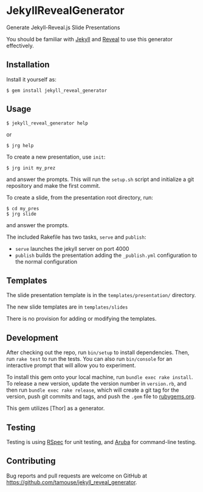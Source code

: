 # JekyllRevealGenerator

Generate Jekyll-Reveal.js Slide Presentations

You should be familiar with [Jekyll] and [Reveal] to use this generator
effectively.

[Jekyll]: http://jekyllrb.com "The blog-aware static site generator"
[Reveal]: http://lab.hakim.se/reveal-js/#/ "The HTML presentation framework"

## Installation

Install it yourself as:

    $ gem install jekyll_reveal_generator

## Usage

  	$ jekyll_reveal_generator help

or

    $ jrg help

To create a new presentation, use `init`:

    $ jrg init my_prez

and answer the prompts. This will run the `setup.sh` script and
initialize a git repository and make the first commit.

To create a slide, from the presentation root directory, run:

    $ cd my_pres
    $ jrg slide

and answer the prompts.

The included Rakefile has two tasks, `serve` and `publish`:

* `serve` launches the jekyll server on port 4000
* `publish` builds the presentation adding the `_publish.yml`
  configuration to the normal configuration

## Templates

The slide presentation template is in the `templates/presentation/`
directory.

The new slide templates are in `templates/slides`

There is no provision for adding or modifying the templates.

## Development

After checking out the repo, run `bin/setup` to install
dependencies. Then, run `rake test` to run the tests. You can also run
`bin/console` for an interactive prompt that will allow you to
experiment.

To install this gem onto your local machine, run `bundle exec rake
install`. To release a new version, update the version number in
`version.rb`, and then run `bundle exec rake release`, which will
create a git tag for the version, push git commits and tags, and push
the `.gem` file to [rubygems.org](https://rubygems.org).

This gem utilizes [Thor] as a generator.

## Testing

Testing is using [RSpec] for unit testing, and [Aruba] for
command-line testing.

[RSpec]: http://rspec.info/ "Behavior-Driven Development for Ruby. Making TDD Productive and Fun"
[Aruba]: https://github.com/cucumber/aruba "Test command-line applications with Cucumber-Ruby, Rspec, or Minitest"

## Contributing

Bug reports and pull requests are welcome on GitHub
at <https://github.com/tamouse/jekyll_reveal_generator>.
